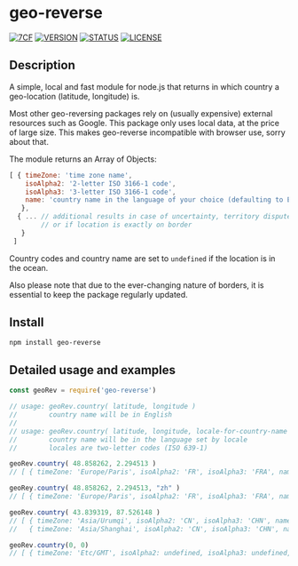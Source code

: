 # geo-reverse
[![7CF](https://img.shields.io/static/v1?label=by&message=7cf148fd&color=fc7&style=flat)](http://sept.cf) [![VERSION](https://img.shields.io/github/package-json/v/7cf148fd/geo-reverse)](https://github.com/7cf148fd/geo-reverse) [![STATUS](https://img.shields.io/static/v1?label=status&message=public&color=191&style=flat)]() [![LICENSE](https://img.shields.io/static/v1?label=license&message=MIT&color=777&style=flat)](https://opensource.org/licenses/MIT)

## Description

A simple, local and fast module for node.js that returns in which country a geo-location (latitude, longitude) is.

Most other geo-reversing packages rely on (usually expensive) external resources such as Google. This package only uses local data, at the price of large size. This makes geo-reverse incompatible with browser use, sorry about that.

The module returns an Array of Objects:
```js
[ { timeZone: 'time zone name',
    isoAlpha2: '2-letter ISO 3166-1 code',
    isoAlpha3: '3-letter ISO 3166-1 code',
    name: 'country name in the language of your choice (defaulting to English)'
   },
  { ... // additional results in case of uncertainty, territory dispute,
        // or if location is exactly on border
   }
 ]
```

Country codes and country name are set to `undefined` if the location is in the ocean.

Also please note that due to the ever-changing nature of borders, it is essential to keep the package regularly updated.

## Install

`npm install geo-reverse`

## Detailed usage and examples

```js
const geoRev = require('geo-reverse')

// usage: geoRev.country( latitude, longitude )
//        country name will be in English
//
// usage: geoRev.country( latitude, longitude, locale-for-country-name )
//        country name will be in the language set by locale
//        locales are two-letter codes (ISO 639-1)

geoRev.country( 48.858262, 2.294513 )
// [ { timeZone: 'Europe/Paris', isoAlpha2: 'FR', isoAlpha3: 'FRA', name: 'France' } ]

geoRey.country( 48.858262, 2.294513, "zh" )
// [ { timeZone: 'Europe/Paris', isoAlpha2: 'FR', isoAlpha3: 'FRA', name: '法国' } ]

geoRev.country( 43.839319, 87.526148 )
// [ { timeZone: 'Asia/Urumqi', isoAlpha2: 'CN', isoAlpha3: 'CHN', name: 'China' },
//   { timeZone: 'Asia/Shanghai', isoAlpha2: 'CN', isoAlpha3: 'CHN', name: 'China' } ]

geoRev.country(0, 0)
// [ { timeZone: 'Etc/GMT', isoAlpha2: undefined, isoAlpha3: undefined, name: undefined } ]
```
